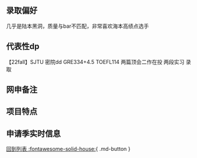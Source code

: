 ## 录取偏好
几乎是陆本黑洞，质量与bar不匹配，非常喜欢海本高绩点选手
## 代表性dp
【22fall】SJTU 密院dd GRE334+4.5 TOEFL114 两篇顶会二作在投 两段实习 录取

## 网申备注

## 项目特点

## 申请季实时信息

[回到列表 :fontawesome-solid-house:](选校梯度.md){ .md-button }
